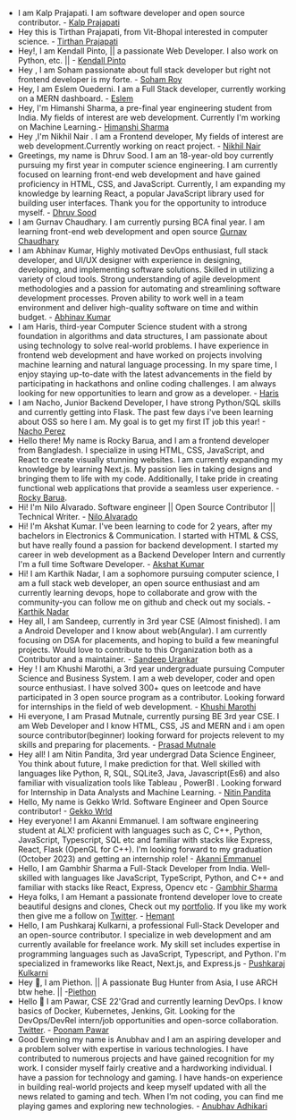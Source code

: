 - I am Kalp Prajapati. I am software developer and open source contributor. - [Kalp Prajapati](https://github.com/munnokd)
- Hey this is Tirthan Prajapati, from Vit-Bhopal interested in computer science. - [Tirthan Prajapati](https://github.com/tirthanprajapati)
- Hey!, I am Kendall Pinto, || a passionate Web Developer. I also work on Python, etc. || - [Kendall Pinto](https//github.com/KendallDoesCoding)
- Hey , I am Soham passionate about full stack developer but right not frontend developer is my forte. - [Soham Roy](https://github.com/SohamRoy-01)
- Hey, I am Eslem Ouederni. I am a Full Stack developer, currently working on a MERN dashboard. - [Eslem](https://github.com/EslemOuederni)
- Hey, I'm Himanshi Sharma, a pre-final year engineering student from India. My fields of interest are web development. Currently I'm working on Machine Learning.- [Himanshi Sharma](https://github.com/HIMANSHIKSHARMA)
- Hey ,I'm Nikhil Nair . I am a Frontend developer, My fields of interest are web development.Currently working on react project. - [Nikhil Nair](https://github.com/NIKHILNAIR21)
- Greetings, my name is Dhruv Sood. I am an 18-year-old boy currently pursuing my first year in computer science engineering. I am currently focused on learning front-end web development and have gained proficiency in HTML, CSS, and JavaScript. Currently, I am expanding my knowledge by learning React, a popular JavaScript library used for building user interfaces. Thank you for the opportunity to introduce myself. - [Dhruv Sood](https://github.com/Dhruv-Sood)
- I am Gurnav Chaudhary. I am currently pursing BCA final year. I am learning front-end web development and open source [Gurnav Chaudhary](https://github.com/Gurnav224)
- I am Abhinav Kumar, Highly motivated DevOps enthusiast, full stack developer, and UI/UX designer with experience in designing, developing, and implementing software solutions. Skilled in utilizing a variety of cloud tools. Strong understanding of agile development methodologies and a passion for automating and streamlining software development processes. Proven ability to work well in a team environment and deliver high-quality software on time and within budget. - [Abhinav Kumar](https://github.com/abhinav2712)
- I am Haris, third-year Computer Science student with a strong foundation in algorithms and data structures, I am passionate about using technology to solve real-world problems. I have experience in frontend web development and have worked on projects involving machine learning and natural language processing. In my spare time, I enjoy staying up-to-date with the latest advancements in the field by participating in hackathons and online coding challenges. I am always looking for new opportunities to learn and grow as a developer. - [Haris](https://github.com/harisdev-netizen)
- I am Nacho, Junior Backend Developer, I have strong Python/SQL skills and currently getting into Flask. The past few days i've been learning about OSS so here I am. My goal is to get my first IT job this year! - [Nacho Perez](https://github.com/naachoperez1)
- Hello there! My name is Rocky Barua, and I am a frontend developer from Bangladesh. I specialize in using HTML, CSS, JavaScript, and React to create visually stunning websites. I am currently expanding my knowledge by learning Next.js. My passion lies in taking designs and bringing them to life with my code. Additionally, I take pride in creating functional web applications that provide a seamless user experience. - [Rocky Barua](https://github.com/Drougnov).
- Hi! I'm Nilo Alvarado. Software engineer || Open Source Contributor || Technical Writer. - [Nilo Alvarado](github.com/nfa1)
- Hi! I'm Akshat Kumar. I've been learning to code for 2 years, after my bachelors in Electronics & Communication. I started with HTML & CSS, but have really found a passion for backend development. I started my career in web development as a Backend Developer Intern and currently I'm a full time Software Developer. - [Akshat Kumar](https://github.com/KyloRen04)
- Hi! I am Karthik Nadar, I am a sophomore pursuing computer science, I am a full stack web developer, an open source enthusiast and am currently learning devops, hope to collaborate and grow with the community-you can follow me on github and check out my socials. - [Karthik Nadar](https://github.com/karthiknadar1204)
- Hey all, I am Sandeep, currently in 3rd year CSE (Almost finished). I am a Android Developer and I know about web(Angular). I am currently focusing on DSA for placements, and hoping to build a few meaningful projects. Would love to contribute to this Organization both as a Contributor and a maintainer. - [Sandeep Urankar](https://github.com/SandeepUrankar)
- Hey ! I am Khushi Marothi, a 3rd year undergraduate pursuing Computer Science and Business System. I am a web developer, coder and open source enthusiast. I have solved 300+ ques on leetcode and have participated in 3 open source program as a contributor. Looking forward for internships in the field of web development. - [Khushi Marothi](https://github.com/khushimarothi)
- Hi everyone, I am Prasad Mutnale, currently pursing BE 3rd year CSE. I am Web Developer and I know HTML, CSS, JS and MERN and i am open source contributor(beginner) looking forward for projects relevent to my skills and preparing for placements. - [Prasad Mutnale](https://github.com/Prasad-mutnale) 
- Hey all! I am Nitin Pandita, 3rd year undergrad Data Science Engineer, You think about future, I make prediction for that. Well skilled with languages like Python, R, SQL, SQLite3, Java, Javascript(Es6) and also familiar with visualization tools like Tableau , PowerBI . Looking forward for Internship in Data Analysts and Machine Learning. - [Nitin Pandita](https://github.com/nitin-pandita)
- Hello, My name is Gekko Wrld. Software Engineer and Open Source contributor! - [Gekko Wrld](https://github.com/gekkowrld)
- Hey everyone! I am Akanni Emmanuel. I am software engineering student at ALX! proficient with languages such as C, C++, Python, JavaScript, Typescript, SQL etc and familiar with stacks like Express, React, Flask (OpenGL for C++). I'm looking forward to my graduation (October 2023) and getting an internship role! - [Akanni Emmanuel](https://github.com/Akanni5/)
- Hello, I am Gambhir Sharma a Full-Stack Developer from India. Well-skilled with languages like JavaScript, TypeScript, Python, and C++ and familiar with stacks like React, Express, Opencv etc - [Gambhir Sharma](https://github.com/gambhirsharma)
- Heya folks, I am Hemant a passionate frontend developer love to create beautiful designs and clones, Check out my [portfolio](https://itsmehemant.tech). If you like my work then give me a follow on [Twitter](https://twitter.com/hemantwasthere). - [Hemant](https://twitter.com/hemantwasthere)
- Hello, I am Pushkaraj Kulkarni, a professional Full-Stack Developer and an open-source contributor. I specialize in web development and am currently available for freelance work. My skill set includes expertise in programming languages such as JavaScript, Typescript, and Python. I'm specialized in frameworks like React, Next.js, and Express.js - [Pushkaraj Kulkarni](https://github.com/pushkaraj2007)
- Hey 👋, I am Piethon. || A passionate Bug Hunter from Asia, I use ARCH btw hehe. || -[Piethon](https://github.com/Pyth0nHere)
- Hello 👋 I am Pawar, CSE 22'Grad and currently learning DevOps. I know basics of Docker, Kubernetes, Jenkins, Git. Looking for the DevOps/DevRel intern/job opportunities and open-sorce collaboration. [Twitter](https://twitter.com/pawartwt). - [Poonam Pawar](https://github.com/Poonam1607)
- Good Evening my name is Anubhav and I am an aspiring developer and a problem solver with expertise in various technologies. I have contributed to numerous projects and have gained recognition for my work. I consider myself fairly creative and a hardworking individual. I have a passion for technology and gaming. I have hands-on experience in building real-world projects and keep myself updated with all the news related to gaming and tech. When I’m not coding, you can find me playing games and exploring new technologies. - [Anubhav Adhikari](https://github.com/anubhav1206)